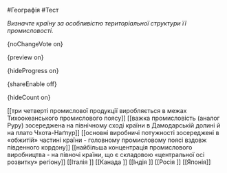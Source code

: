 #Географія #Тест

*Визначте країну за особливістю територіальної структури її промисловості.*

{noChangeVote on}

{preview on}

{hideProgress on}

{shareEnable off}

{hideCount on}

[[три четверті промислової продукції виробляється в межах Тихоокеанського промислового поясу]]
[[важка промисловість (аналог Руру) зосереджена на північному сході країни в Дамодарській долині й на плато Чхота-Наґпур]]
[[основні виробничі потужності зосереджені в «обжитій» частині країни - головному промисловому поясі вздовж південного кордону]]
[[найбільша концентрація промислового виробництва - на півночі країни, що є складовою «центральної осі розвитку» регіону]]
[[Італія ]]
[[Канада ]]
[[Індія ]]
[[Росія ]]
[[Японія]]
